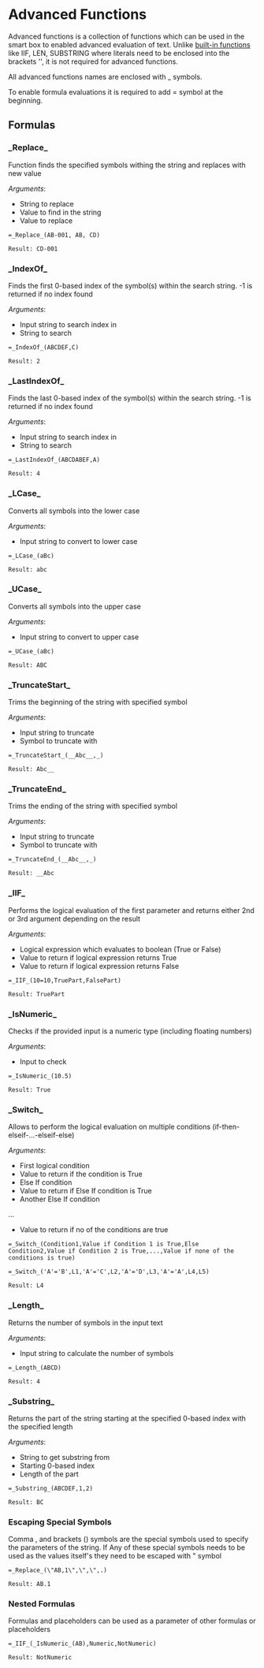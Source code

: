 # Advanced Functions

Advanced functions is a collection of functions which can be used in the smart box to enabled advanced evaluation of text. Unlike [built-in functions](https://docs.microsoft.com/en-us/dotnet/api/system.data.datacolumn.expression?view=netframework-4.7.2) like IIF, LEN, SUBSTRING where literals need to be enclosed into the brackets '', it is not required for advanced functions.

All advanced functions names are enclosed with _ symbols.

To enable formula evaluations it is required to add = symbol at the beginning.

## Formulas

### \_Replace\_

Function finds the specified symbols withing the string and replaces with new value

*Arguments*:
* String to replace
* Value to find in the string
* Value to replace

~~~
=_Replace_(AB-001, AB, CD)

Result: CD-001
~~~

### \_IndexOf\_

Finds the first 0-based index of the symbol(s) within the search string. -1 is returned if no index found

*Arguments*:
* Input string to search index in
* String to search

~~~
=_IndexOf_(ABCDEF,C)

Result: 2
~~~

### \_LastIndexOf\_

Finds the last 0-based index of the symbol(s) within the search string. -1 is returned if no index found

*Arguments*:
* Input string to search index in
* String to search

~~~
=_LastIndexOf_(ABCDABEF,A)

Result: 4
~~~

### \_LCase\_

Converts all symbols into the lower case

*Arguments*:
* Input string to convert to lower case

~~~
=_LCase_(aBc)

Result: abc
~~~

### \_UCase\_

Converts all symbols into the upper case

*Arguments*:
* Input string to convert to upper case

~~~
=_UCase_(aBc)

Result: ABC
~~~

### \_TruncateStart\_

Trims the beginning of the string with specified symbol

*Arguments*:
* Input string to truncate
* Symbol to truncate with

~~~
=_TruncateStart_(__Abc__,_)

Result: Abc__
~~~

### \_TruncateEnd\_

Trims the ending of the string with specified symbol

*Arguments*:
* Input string to truncate
* Symbol to truncate with

~~~
=_TruncateEnd_(__Abc__,_)

Result: __Abc
~~~

### \_IIF\_

Performs the logical evaluation of the first parameter and returns either 2nd or 3rd argument depending on the result

*Arguments*:
* Logical expression which evaluates to boolean (True or False)
* Value to return if logical expression returns True
* Value to return if logical expression returns False

~~~
=_IIF_(10=10,TruePart,FalsePart)

Result: TruePart
~~~

### \_IsNumeric\_

Checks if the provided input is a numeric type (including floating numbers)

*Arguments*:
* Input to check

~~~
=_IsNumeric_(10.5)

Result: True
~~~

### \_Switch\_

Allows to perform the logical evaluation on multiple conditions (if-then-elseif-...-elseif-else)

*Arguments*:
* First logical condition
* Value to return if the condition is True
* Else If condition
* Value to return if Else If condition is True
* Another Else If condition

...

* Value to return if no of the conditions are true


~~~
=_Switch_(Condition1,Value if Condition 1 is True,Else Condition2,Value if Condition 2 is True,...,Value if none of the conditions is true)
~~~

~~~
=_Switch_('A'='B',L1,'A'='C',L2,'A'='D',L3,'A'='A',L4,L5)

Result: L4
~~~

### \_Length\_

Returns the number of symbols in the input text

*Arguments*:
* Input string to calculate the number of symbols

~~~
=_Length_(ABCD)

Result: 4
~~~

### \_Substring\_

Returns the part of the string starting at the specified 0-based index with the specified length

*Arguments*:
* String to get substring from
* Starting 0-based index
* Length of the part

~~~
=_Substring_(ABCDEF,1,2)

Result: BC
~~~

### Escaping Special Symbols

Comma , and brackets () symbols are the special symbols used to specify the parameters of the string. If Any of these special symbols needs to be used as the values itself's they need to be escaped with \" symbol

~~~
=_Replace_(\"AB,1\",\",\",.)

Result: AB.1
~~~

### Nested Formulas

Formulas and placeholders can be used as a parameter of other formulas or placeholders

~~~
=_IIF_(_IsNumeric_(AB),Numeric,NotNumeric)

Result: NotNumeric
~~~